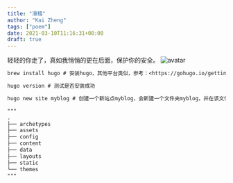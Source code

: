 ```yaml
---
title: "滑稽"
author: "Kai Zheng"
tags: ["poem"]
date: 2021-03-10T11:16:31+08:00
draft: true
---
```



轻轻的你走了，真如我悄悄的更在后面，保护你的安全。
![avatar](https://gimg2.baidu.com/image_search/src=http%3A%2F%2F5b0988e595225.cdn.sohucs.com%2Fimages%2F20180905%2Fa5ef114ce38247b1ad401b16c7fb0001.jpeg&refer=http%3A%2F%2F5b0988e595225.cdn.sohucs.com&app=2002&size=f9999,10000&q=a80&n=0&g=0n&fmt=jpeg?sec=1617962740&t=fd2ac5cf23aca07fcf659b4c860ed065)



```diff
brew install hugo # 安装hugo，其他平台类似，参考：<https://gohugo.io/getting-started/installing/>

hugo version # 测试是否安装成功

hugo new site myblog # 创建一个新站点myblog，会新建一个文件夹myblog，并在该文件夹中生成基础的网页配置模块。

"""
.
├── archetypes
├── assets
├── config
├── content
├── data
├── layouts
├── static
└── themes
"""
```
